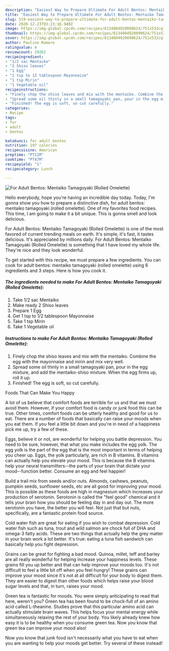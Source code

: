 ```yaml
---
description: "Easiest Way to Prepare Ultimate For Adult Bentos: Mentaiko Tamagoyaki (Rolled Omelette)"
title: "Easiest Way to Prepare Ultimate For Adult Bentos: Mentaiko Tamagoyaki (Rolled Omelette)"
slug: 519-easiest-way-to-prepare-ultimate-for-adult-bentos-mentaiko-tamagoyaki-rolled-omelette
date: 2020-12-23T03:23:16.940Z
image: https://img-global.cpcdn.com/recipes/6134004920090624/751x532cq70/for-adult-bentos-mentaiko-tamagoyaki-rolled-omelette-recipe-main-photo.jpg
thumbnail: https://img-global.cpcdn.com/recipes/6134004920090624/751x532cq70/for-adult-bentos-mentaiko-tamagoyaki-rolled-omelette-recipe-main-photo.jpg
cover: https://img-global.cpcdn.com/recipes/6134004920090624/751x532cq70/for-adult-bentos-mentaiko-tamagoyaki-rolled-omelette-recipe-main-photo.jpg
author: Pauline Romero
ratingvalue: 4
reviewcount: 29262
recipeingredient:
- "1/2 sac Mentaiko"
- "2 Shiso leaves"
- "1 Egg"
- "1 tsp to 12 tablespoon Mayonnaise"
- "1 tsp Mirin"
- "1 Vegetable oil"
recipeinstructions:
- "Finely chop the shiso leaves and mix with the mentaiko. Combine the egg with the mayonnaise and mirin and mix very well."
- "Spread some oil thinly in a small tamagoyaki pan, pour in the egg mixture, and add the mentaiko-shiso mixture. When the egg firms up, roll it up."
- "Finished! The egg is soft, so cut carefully."
categories:
- Recipe
tags:
- for
- adult
- bentos

katakunci: for adult bentos 
nutrition: 197 calories
recipecuisine: American
preptime: "PT21M"
cooktime: "PT47M"
recipeyield: "1"
recipecategory: Lunch

---
```



![For Adult Bentos: Mentaiko Tamagoyaki (Rolled Omelette)](https://img-global.cpcdn.com/recipes/6134004920090624/751x532cq70/for-adult-bentos-mentaiko-tamagoyaki-rolled-omelette-recipe-main-photo.jpg)

Hello everybody, hope you're having an incredible day today. Today, I'm gonna show you how to prepare a distinctive dish, for adult bentos: mentaiko tamagoyaki (rolled omelette). One of my favorites food recipes. This time, I am going to make it a bit unique. This is gonna smell and look delicious.

For Adult Bentos: Mentaiko Tamagoyaki (Rolled Omelette) is one of the most favored of current trending meals on earth. It's simple, it's fast, it tastes delicious. It's appreciated by millions daily. For Adult Bentos: Mentaiko Tamagoyaki (Rolled Omelette) is something that I have loved my whole life. They're nice and they look wonderful.




To get started with this recipe, we must prepare a few ingredients. You can cook for adult bentos: mentaiko tamagoyaki (rolled omelette) using 6 ingredients and 3 steps. Here is how you cook it.

<!--inarticleads1-->

##### The ingredients needed to make For Adult Bentos: Mentaiko Tamagoyaki (Rolled Omelette):

1. Take 1/2 sac Mentaiko
1. Make ready 2 Shiso leaves
1. Prepare 1 Egg
1. Get 1 tsp to 1/2 tablespoon Mayonnaise
1. Take 1 tsp Mirin
1. Take 1 Vegetable oil




<!--inarticleads2-->

##### Instructions to make For Adult Bentos: Mentaiko Tamagoyaki (Rolled Omelette):

1. Finely chop the shiso leaves and mix with the mentaiko. Combine the egg with the mayonnaise and mirin and mix very well.
1. Spread some oil thinly in a small tamagoyaki pan, pour in the egg mixture, and add the mentaiko-shiso mixture. When the egg firms up, roll it up.
1. Finished! The egg is soft, so cut carefully.




Foods That Can Make You Happy


A lot of us believe that comfort foods are terrible for us and that we must avoid them. However, if your comfort food is candy or junk food this can be true. Other times, comfort foods can be utterly healthy and good for us to eat. There are a number of foods that basically can raise your moods when you eat them. If you feel a little bit down and you're in need of a happiness pick me up, try a few of these.

Eggs, believe it or not, are wonderful for helping you battle depression. You need to be sure, however, that what you make includes the egg yolk. The egg yolk is the part of the egg that is the most important in terms of helping you cheer up. Eggs, the yolk particularly, are rich in B vitamins. B vitamins can actually help you elevate your mood. This is because the B vitamins help your neural transmitters--the parts of your brain that dictate your mood--function better. Consume an egg and feel happier!

Build a trail mix from seeds and/or nuts. Almonds, cashews, peanuts, pumpkin seeds, sunflower seeds, etc are all good for improving your mood. This is possible as these foods are high in magnesium which increases your production of serotonin. Serotonin is called the "feel good" chemical and it tells your brain how you should be feeling day in and day out. The more serotonin you have, the better you will feel. Not just that but nuts, specifically, are a fantastic protein food source.

Cold water fish are great for eating if you wish to combat depression. Cold water fish such as tuna, trout and wild salmon are chock full of DHA and omega-3 fatty acids. These are two things that actually help the grey matter in your brain work a lot better. It's true: eating a tuna fish sandwich can basically help you fight depression. 

Grains can be great for fighting a bad mood. Quinoa, millet, teff and barley are all really wonderful for helping increase your happiness levels. These grains fill you up better and that can help improve your moods too. It's not difficult to feel a little bit off when you feel hungry! These grains can improve your mood since it's not at all difficult for your body to digest them. They are easier to digest than other foods which helps raise your blood sugar levels and that, in turn, raises your mood.

Green tea is fantastic for moods. You were simply anticipating to read that here, weren't you? Green tea has been found to be chock-full of an amino acid called L-theanine. Studies prove that this particular amino acid can actually stimulate brain waves. This helps focus your mental energy while simultaneously relaxing the rest of your body. You likely already knew how easy it is to be healthy when you consume green tea. Now you know that green tea can improve your mood also!

Now you know that junk food isn't necessarily what you have to eat when you are wanting to help your moods get better. Try several of these instead!

